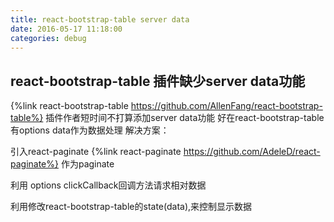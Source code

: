 ```yaml
---
title: react-bootstrap-table server data
date: 2016-05-17 11:18:00
categories: debug
---
```


## react-bootstrap-table 插件缺少server data功能

{%link react-bootstrap-table https://github.com/AllenFang/react-bootstrap-table%} 插件作者短时间不打算添加server data功能
好在react-bootstrap-table有options data作为数据处理
解决方案：

引入react-paginate {%link react-paginate https://github.com/AdeleD/react-paginate%} 作为paginate

利用 options clickCallback回调方法请求相对数据

利用修改react-bootstrap-table的state(data),来控制显示数据
